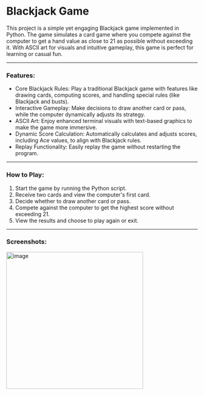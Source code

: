 # Blackjack Game
This project is a simple yet engaging Blackjack game implemented in Python. The game simulates a card game where you compete against the computer to get a hand value as close to 21 as possible without exceeding it. With ASCII art for visuals and intuitive gameplay, this game is perfect for learning or casual fun.

---
### Features:

- Core Blackjack Rules: Play a traditional Blackjack game with features like drawing cards, computing scores, and handling special rules (like Blackjack and busts).
- Interactive Gameplay: Make decisions to draw another card or pass, while the computer dynamically adjusts its strategy.
- ASCII Art: Enjoy enhanced terminal visuals with text-based graphics to make the game more immersive.
- Dynamic Score Calculation: Automatically calculates and adjusts scores, including Ace values, to align with Blackjack rules.
- Replay Functionality: Easily replay the game without restarting the program.

---
### How to Play:
1. Start the game by running the Python script.
2. Receive two cards and view the computer's first card.
3. Decide whether to draw another card or pass.
4. Compete against the computer to get the highest score without exceeding 21.
5. View the results and choose to play again or exit.

---
### Screenshots:

<img width="360" alt="image" src="https://github.com/user-attachments/assets/db9c886e-4384-45ed-9cc3-e0bbdb1c9d53">


